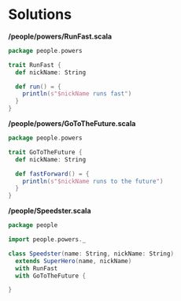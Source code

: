 # Solutions

**/people/powers/RunFast.scala**
```scala
package people.powers

trait RunFast {
  def nickName: String

  def run() = {
    println(s"$nickName runs fast")
  }
}
```

**/people/powers/GoToTheFuture.scala**
```scala
package people.powers

trait GoToTheFuture {
  def nickName: String

  def fastForward() = {
    println(s"$nickName runs to the future")
  }
}
```



**/people/Speedster.scala**
```scala
package people

import people.powers._

class Speedster(name: String, nickName: String) 
  extends SuperHero(name, nickName) 
  with RunFast 
  with GoToTheFuture {

}
```

